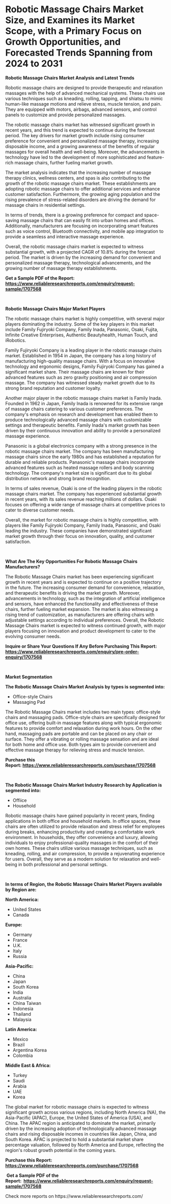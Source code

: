 <p><h1>Robotic Massage Chairs Market Size, and Examines its Market Scope, with a Primary Focus on Growth Opportunities, and Forecasted Trends Spanning from 2024 to 2031</h1></p><p><strong>Robotic Massage Chairs Market Analysis and Latest Trends</strong></p>
<p><p>Robotic massage chairs are designed to provide therapeutic and relaxation massages with the help of advanced mechanical systems. These chairs use various techniques such as kneading, rolling, tapping, and shiatsu to mimic human-like massage motions and relieve stress, muscle tension, and pain. They are equipped with motors, airbags, advanced sensors, and control panels to customize and provide personalized massages.</p><p>The robotic massage chairs market has witnessed significant growth in recent years, and this trend is expected to continue during the forecast period. The key drivers for market growth include rising consumer preference for convenient and personalized massage therapy, increasing disposable income, and a growing awareness of the benefits of regular massages for overall health and well-being. Moreover, the advancements in technology have led to the development of more sophisticated and feature-rich massage chairs, further fueling market growth.</p><p>The market analysis indicates that the increasing number of massage therapy clinics, wellness centers, and spas is also contributing to the growth of the robotic massage chairs market. These establishments are adopting robotic massage chairs to offer additional services and enhance customer satisfaction. Furthermore, the growing aging population and the rising prevalence of stress-related disorders are driving the demand for massage chairs in residential settings.</p><p>In terms of trends, there is a growing preference for compact and space-saving massage chairs that can easily fit into urban homes and offices. Additionally, manufacturers are focusing on incorporating smart features such as voice control, Bluetooth connectivity, and mobile app integration to provide a seamless and interactive massage experience.</p><p>Overall, the robotic massage chairs market is expected to witness substantial growth, with a projected CAGR of 10.8% during the forecast period. The market is driven by the increasing demand for convenient and personalized massage therapy, technological advancements, and the growing number of massage therapy establishments.</p></p>
<p><strong>Get a Sample PDF of the Report:&nbsp; <a href="https://www.reliableresearchreports.com/enquiry/request-sample/1707568">https://www.reliableresearchreports.com/enquiry/request-sample/1707568</a></strong></p>
<p>&nbsp;</p>
<p><strong>Robotic Massage Chairs Major Market Players</strong></p>
<p><p>The robotic massage chairs market is highly competitive, with several major players dominating the industry. Some of the key players in this market include Family Fujiryoki Company, Family Inada, Panasonic, Osaki, Fujita, Infinite Creative Enterprises, Authentic Beautyhealth, Human Touch, and iRobotics.</p><p>Family Fujiryoki Company is a leading player in the robotic massage chairs market. Established in 1954 in Japan, the company has a long history of manufacturing high-quality massage chairs. With a focus on innovative technology and ergonomic designs, Family Fujiryoki Company has gained a significant market share. Their massage chairs are known for their advanced features such as zero gravity positioning and air compression massage. The company has witnessed steady market growth due to its strong brand reputation and customer loyalty.</p><p>Another major player in the robotic massage chairs market is Family Inada. Founded in 1962 in Japan, Family Inada is renowned for its extensive range of massage chairs catering to various customer preferences. The company's emphasis on research and development has enabled them to produce technologically advanced massage chairs with customizable settings and therapeutic benefits. Family Inada's market growth has been driven by their continuous innovation and ability to provide a personalized massage experience.</p><p>Panasonic is a global electronics company with a strong presence in the robotic massage chairs market. The company has been manufacturing massage chairs since the early 1980s and has established a reputation for durable and reliable products. Panasonic's massage chairs incorporate advanced features such as heated massage rollers and body scanning technology. The company's market size is significant due to its global distribution network and strong brand recognition.</p><p>In terms of sales revenue, Osaki is one of the leading players in the robotic massage chairs market. The company has experienced substantial growth in recent years, with its sales revenue reaching millions of dollars. Osaki focuses on offering a wide range of massage chairs at competitive prices to cater to diverse customer needs.</p><p>Overall, the market for robotic massage chairs is highly competitive, with players like Family Fujiryoki Company, Family Inada, Panasonic, and Osaki leading the industry. These companies have demonstrated significant market growth through their focus on innovation, quality, and customer satisfaction.</p></p>
<p>&nbsp;</p>
<p><strong>What Are The Key Opportunities For Robotic Massage Chairs Manufacturers?</strong></p>
<p><p>The Robotic Massage Chairs market has been experiencing significant growth in recent years and is expected to continue on a positive trajectory in the future. The increasing consumer demand for convenience, relaxation, and therapeutic benefits is driving the market growth. Moreover, advancements in technology, such as the integration of artificial intelligence and sensors, have enhanced the functionality and effectiveness of these chairs, further fueling market expansion. The market is also witnessing a rising trend of customization, as manufacturers are offering chairs with adjustable settings according to individual preferences. Overall, the Robotic Massage Chairs market is expected to witness continued growth, with major players focusing on innovation and product development to cater to the evolving consumer needs.</p></p>
<p><strong>Inquire or Share Your Questions If Any Before Purchasing This Report: <a href="https://www.reliableresearchreports.com/enquiry/pre-order-enquiry/1707568">https://www.reliableresearchreports.com/enquiry/pre-order-enquiry/1707568</a></strong></p>
<p>&nbsp;</p>
<p><strong>Market Segmentation</strong></p>
<p><strong>The Robotic Massage Chairs Market Analysis by types is segmented into:</strong></p>
<p><ul><li>Office-style Chairs</li><li>Massaging Pad</li></ul></p>
<p><p>The Robotic Massage Chairs market includes two main types: office-style chairs and massaging pads. Office-style chairs are specifically designed for office use, offering built-in massage features along with typical ergonomic features to provide comfort and relaxation during work hours. On the other hand, massaging pads are portable and can be placed on any chair or surface. They offer a vibrating or rolling massage sensation and are ideal for both home and office use. Both types aim to provide convenient and effective massage therapy for relieving stress and muscle tension.</p></p>
<p><strong>Purchase this Report:&nbsp;<a href="https://www.reliableresearchreports.com/purchase/1707568">https://www.reliableresearchreports.com/purchase/1707568</a></strong></p>
<p>&nbsp;</p>
<p><strong>The Robotic Massage Chairs Market Industry Research by Application is segmented into:</strong></p>
<p><ul><li>Offiice</li><li>Household</li></ul></p>
<p><p>Robotic massage chairs have gained popularity in recent years, finding applications in both office and household markets. In office spaces, these chairs are often utilized to provide relaxation and stress relief for employees during breaks, enhancing productivity and creating a comfortable work environment. In households, they offer convenience and luxury, allowing individuals to enjoy professional-quality massages in the comfort of their own homes. These chairs utilize various massage techniques, such as kneading, rolling, and air compression, to provide a rejuvenating experience for users. Overall, they serve as a modern solution for relaxation and well-being in both professional and personal settings.</p></p>
<p>&nbsp;</p>
<p><strong>In terms of Region, the Robotic Massage Chairs Market Players available by Region are:</strong></p>
<p>
    <p> <strong> North America: </strong>
        <ul>
            <li>United States</li>
            <li>Canada</li>
        </ul>
        </p> 
    <p> <strong> Europe: </strong>
        <ul>
            <li>Germany</li>
            <li>France</li>
            <li>U.K.</li>
            <li>Italy</li>
            <li>Russia</li>
        </ul>
        </p> 
    <p> <strong> Asia-Pacific: </strong>
        <ul>
            <li>China</li>
            <li>Japan</li>
            <li>South Korea</li>
            <li>India</li>
            <li>Australia</li>
            <li>China Taiwan</li>
            <li>Indonesia</li>
            <li>Thailand</li>
            <li>Malaysia</li>
        </ul>
        </p> 
    <p> <strong> Latin America: </strong>
        <ul>
            <li>Mexico</li>
            <li>Brazil</li>
            <li>Argentina Korea</li>
            <li>Colombia</li>
        </ul>
        </p> 
    <p> <strong> Middle East & Africa: </strong>
        <ul>
            <li>Turkey</li>
            <li>Saudi</li>
            <li>Arabia</li>
            <li>UAE</li>
            <li>Korea</li>
        </ul>
    </p>
    </p>
<p><p>The global market for robotic massage chairs is expected to witness significant growth across various regions, including North America (NA), the Asia-Pacific (APAC), Europe, the United States of America (USA), and China. The APAC region is anticipated to dominate the market, primarily driven by the increasing adoption of technologically advanced massage chairs and rising disposable incomes in countries like Japan, China, and South Korea. APAC is projected to hold a substantial market share percentage valuation, followed by North America and Europe, reflecting the region's robust growth potential in the coming years.</p></p>
<p><strong>Purchase this Report: <a href="https://www.reliableresearchreports.com/purchase/1707568">https://www.reliableresearchreports.com/purchase/1707568</a></strong></p>
<p>&nbsp;<strong>Get a Sample PDF of the Report:&nbsp;&nbsp;<a href="https://www.reliableresearchreports.com/enquiry/request-sample/1707568">https://www.reliableresearchreports.com/enquiry/request-sample/1707568</a></strong></p>
<p><strong></strong></p>
<p>Check more reports on https://www.reliableresearchreports.com/</p>